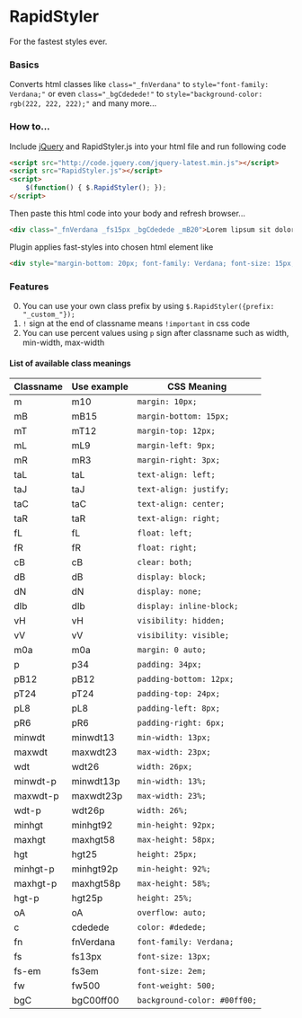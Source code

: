 RapidStyler
===========

For the fastest styles ever.

### Basics
Converts html classes like ```class="_fnVerdana"``` to ```style="font-family: Verdana;"```
or even ```class="_bgCdedede!"``` to ```style="background-color: rgb(222, 222, 222);"``` and many more...

### How to...
Include [jQuery](http://code.jquery.com/jquery-latest.min.js) and RapidStyler.js into your html file and run following code

```html
<script src="http://code.jquery.com/jquery-latest.min.js"></script>
<script src="RapidStyler.js"></script>
<script>
    $(function() { $.RapidStyler(); });
</script>
```

Then paste this html code into your body and refresh browser...

```html
<div class="_fnVerdana _fs15px _bgCdedede _mB20">Lorem lipsum sit dolor amet</div>
```

Plugin applies fast-styles into chosen html element like
```html
<div style="margin-bottom: 20px; font-family: Verdana; font-size: 15px; background-color: rgb(222, 222, 222);" class="_fnVerdana _fs15px _bgCdedede _mB20">Lorem lipsum sit dolor amet</div>
```

### Features
0.  You can use your own class prefix by using ```$.RapidStyler({prefix: "_custom_"});```
0.  ```!``` sign at the end of classname means ```!important``` in css code
0.  You can use percent values using ```p``` sign after classname such as width, min-width, max-width

#### List of available class meanings
|Classname|Use example|CSS Meaning|
|---------|-----------|-----------|
|m        |m10           |```margin: 10px;```|
|mB     |mB15       |```margin-bottom: 15px;```|
|mT     |mT12       |```margin-top: 12px;```|
|mL     |mL9        |```margin-left: 9px;```|
|mR     |mR3        |```margin-right: 3px;```|
|taL    |taL        |```text-align: left;```|
|taJ    |taJ        |```text-align: justify;```|
|taC    |taC        |```text-align: center;```|
|taR    |taR        |```text-align: right;```|
|fL     |fL         |```float: left;```|
|fR     |fR         |```float: right;```|
|cB     |cB         |```clear: both;```|
|dB     |dB         |``` display: block; ```|
|dN     |dN         |``` display: none; ```|
|dIb     |dIb         |``` display: inline-block; ```|
|vH     |vH         |``` visibility: hidden; ```|
|vV     |vV         |``` visibility: visible; ```|
|m0a     |m0a         |``` margin: 0 auto; ```|
|p     |p34         |``` padding: 34px; ```|
|pB12     |pB12         |``` padding-bottom: 12px; ```|
|pT24     |pT24         |``` padding-top: 24px; ```|
|pL8     |pL8         |``` padding-left: 8px; ```|
|pR6     |pR6         |``` padding-right: 6px; ```|
|minwdt     |minwdt13         |``` min-width: 13px; ```|
|maxwdt     |maxwdt23         |``` max-width: 23px; ```|
|wdt     |wdt26         |``` width: 26px; ```|
|minwdt-p     |minwdt13p         |``` min-width: 13%; ```|
|maxwdt-p     |maxwdt23p         |``` max-width: 23%; ```|
|wdt-p     |wdt26p         |``` width: 26%; ```|
|minhgt     |minhgt92         |``` min-height: 92px; ```|
|maxhgt     |maxhgt58         |``` max-height: 58px; ```|
|hgt     |hgt25         |``` height: 25px; ```|
|minhgt-p     |minhgt92p         |``` min-height: 92%; ```|
|maxhgt-p     |maxhgt58p         |``` max-height: 58%; ```|
|hgt-p     |hgt25p         |``` height: 25%; ```|
|oA     |oA         |``` overflow: auto; ```|
|c     |cdedede         |``` color: #dedede; ```|
|fn     |fnVerdana         |``` font-family: Verdana; ```|
|fs     |fs13px         |``` font-size: 13px; ```|
|fs-em     |fs3em         |``` font-size: 2em; ```|
|fw     |fw500         |``` font-weight: 500; ```|
|bgC     |bgC00ff00         |``` background-color: #00ff00; ```|



